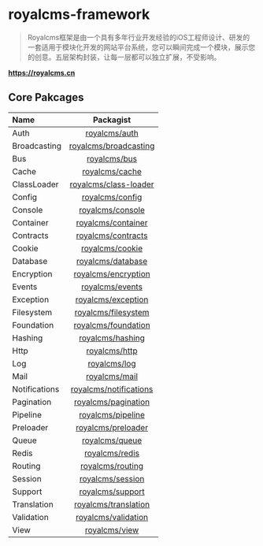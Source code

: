 # royalcms-framework

> Royalcms框架是由一个具有多年行业开发经验的iOS工程师设计、研发的一套适用于模块化开发的网站平台系统，您可以瞬间完成一个模块，展示您的创意。五层架构封装，让每一层都可以独立扩展，不受影响。

**https://royalcms.cn**


## Core Pakcages

| Name       | Packagist     | 
| :------------- | :----------: | 
|  Auth | [royalcms/auth](https://packagist.org/packages/royalcms/auth)   | 
|  Broadcasting  | [royalcms/broadcasting](https://packagist.org/packages/royalcms/broadcasting) | 
|  Bus | [royalcms/bus](https://packagist.org/packages/royalcms/bus)   | 
|  Cache | [royalcms/cache](https://packagist.org/packages/royalcms/cache)   | 
|  ClassLoader | [royalcms/class-loader](https://packagist.org/packages/royalcms/class-loader)   | 
|  Config | [royalcms/config](https://packagist.org/packages/royalcms/config)   | 
|  Console | [royalcms/console](https://packagist.org/packages/royalcms/console)   | 
|  Container | [royalcms/container](https://packagist.org/packages/royalcms/container)   | 
|  Contracts | [royalcms/contracts](https://packagist.org/packages/royalcms/contracts)   | 
|  Cookie | [royalcms/cookie](https://packagist.org/packages/royalcms/cookie)   | 
|  Database | [royalcms/database](https://packagist.org/packages/royalcms/database)   | 
|  Encryption | [royalcms/encryption](https://packagist.org/packages/royalcms/encryption)   | 
|  Events | [royalcms/events](https://packagist.org/packages/royalcms/events)   | 
|  Exception | [royalcms/exception](https://packagist.org/packages/royalcms/exception)   | 
|  Filesystem | [royalcms/filesystem](https://packagist.org/packages/royalcms/filesystem)   | 
|  Foundation | [royalcms/foundation](https://packagist.org/packages/royalcms/foundation)   | 
|  Hashing | [royalcms/hashing](https://packagist.org/packages/royalcms/hashing)   | 
|  Http | [royalcms/http](https://packagist.org/packages/royalcms/http)   | 
|  Log | [royalcms/log](https://packagist.org/packages/royalcms/log)   | 
|  Mail | [royalcms/mail](https://packagist.org/packages/royalcms/mail)   | 
|  Notifications | [royalcms/notifications](https://packagist.org/packages/royalcms/notifications)   | 
|  Pagination | [royalcms/pagination](https://packagist.org/packages/royalcms/pagination)   | 
|  Pipeline | [royalcms/pipeline](https://packagist.org/packages/royalcms/pipeline)   | 
|  Preloader | [royalcms/preloader](https://packagist.org/packages/royalcms/preloader)   | 
|  Queue | [royalcms/queue](https://packagist.org/packages/royalcms/queue)   | 
|  Redis | [royalcms/redis](https://packagist.org/packages/royalcms/redis)   | 
|  Routing | [royalcms/routing](https://packagist.org/packages/royalcms/routing)   | 
|  Session | [royalcms/session](https://packagist.org/packages/royalcms/session)   | 
|  Support | [royalcms/support](https://packagist.org/packages/royalcms/support)   | 
|  Translation | [royalcms/translation](https://packagist.org/packages/royalcms/translation)   | 
|  Validation | [royalcms/validation](https://packagist.org/packages/royalcms/validation)   | 
|  View | [royalcms/view](https://packagist.org/packages/royalcms/view)   | 

